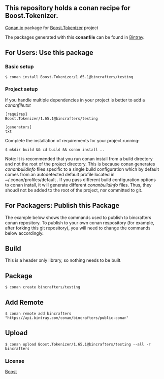 ## This repository holds a conan recipe for Boost.Tokenizer.

[Conan.io](https://conan.io) package for [Boost.Tokenizer](https://github.com/Boostorg/Tokenizer) project

The packages generated with this **conanfile** can be found in [Bintray](https://bintray.com/bincrafters/public-conan/Boost.Tokenizer%3Abincrafters).

## For Users: Use this package

### Basic setup

    $ conan install Boost.Tokenizer/1.65.1@bincrafters/testing

### Project setup

If you handle multiple dependencies in your project is better to add a *conanfile.txt*

    [requires]
    Boost.Tokenizer/1.65.1@bincrafters/testing

    [generators]
    txt

Complete the installation of requirements for your project running:</small></span>

    $ mkdir build && cd build && conan install ..
	
Note: It is recommended that you run conan install from a build directory and not the root of the project directory.  This is because conan generates *conanbuildinfo* files specific to a single build configuration which by default comes from an autodetected default profile located in ~/.conan/profiles/default .  If you pass different build configuration options to conan install, it will generate different *conanbuildinfo* files.  Thus, they shoudl not be added to the root of the project, nor committed to git. 

## For Packagers: Publish this Package

The example below shows the commands used to publish to bincrafters conan repository. To publish to your own conan respository (for example, after forking this git repository), you will need to change the commands below accordingly. 

## Build  

This is a header only library, so nothing needs to be built.

## Package 

    $ conan create bincrafters/testing
	
## Add Remote

	$ conan remote add bincrafters "https://api.bintray.com/conan/bincrafters/public-conan"

## Upload

    $ conan upload Boost.Tokenizer/1.65.1@bincrafters/testing --all -r bincrafters

### License
[Boost](LICENSE)
